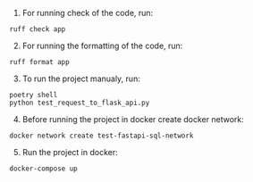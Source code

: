 1. For running check of the code, run:

```
ruff check app
```

2. For running the formatting of the code, run:

```
ruff format app
```

3. To run the project manualy, run:

```
poetry shell
python test_request_to_flask_api.py
```

4. Before running the project in docker create docker network:

```
docker network create test-fastapi-sql-network
```
5. Run the project in docker:

```
docker-compose up
```